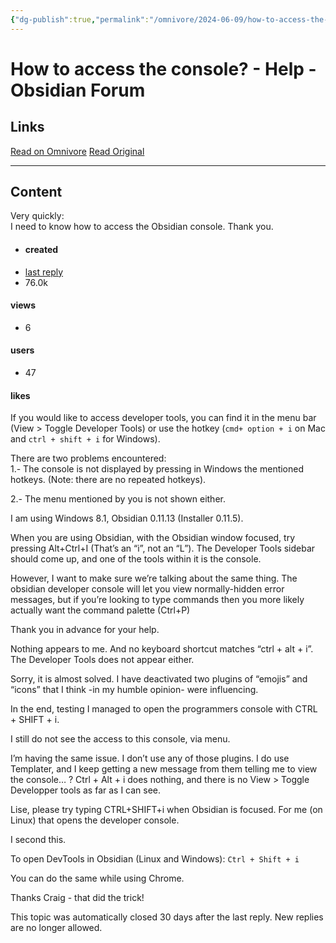 ```yaml
---
{"dg-publish":true,"permalink":"/omnivore/2024-06-09/how-to-access-the-console-help-obsidian-forum/"}
---
```



# How to access the console? - Help - Obsidian Forum

## Links
[Read on Omnivore](https://omnivore.app/me/how-to-access-the-console-help-obsidian-forum-18ffecf901d)
[Read Original](https://forum.obsidian.md/t/how-to-access-the-console/16703/2)

---


## Content
Very quickly:  
I need to know how to access the Obsidian console. Thank you.

* #### created
* [ last reply ](https://forum.obsidian.md/t/how-to-access-the-console/16703/11)
* 76.0k  
#### views
* 6  
#### users
* 47  
#### likes

If you would like to access developer tools, you can find it in the menu bar (View > Toggle Developer Tools) or use the hotkey (`cmd+ option + i` on Mac and `ctrl + shift + i` for Windows).

There are two problems encountered:  
1.- The console is not displayed by pressing in Windows the mentioned hotkeys. (Note: there are no repeated hotkeys).

2.- The menu mentioned by you is not shown either.

I am using Windows 8.1, Obsidian 0.11.13 (Installer 0.11.5).

When you are using Obsidian, with the Obsidian window focused, try pressing Alt+Ctrl+I (That’s an “i”, not an “L”). The Developer Tools sidebar should come up, and one of the tools within it is the console.

However, I want to make sure we’re talking about the same thing. The obsidian developer console will let you view normally-hidden error messages, but if you’re looking to type commands then you more likely actually want the command palette (Ctrl+P)

Thank you in advance for your help.

Nothing appears to me. And no keyboard shortcut matches “ctrl + alt + i”. The Developer Tools does not appear either.

Sorry, it is almost solved. I have deactivated two plugins of “emojis” and “icons” that I think -in my humble opinion- were influencing.

In the end, testing I managed to open the programmers console with CTRL + SHIFT + i.

I still do not see the access to this console, via menu.

I’m having the same issue. I don’t use any of those plugins. I do use Templater, and I keep getting a new message from them telling me to view the console… ? Ctrl + Alt + i does nothing, and there is no View > Toggle Developper tools as far as I can see.

Lise, please try typing CTRL+SHIFT+i when Obsidian is focused. For me (on Linux) that opens the developer console.

I second this.

To open DevTools in Obsidian (Linux and Windows): `Ctrl + Shift + i`

You can do the same while using Chrome.

Thanks Craig - that did the trick!

This topic was automatically closed 30 days after the last reply. New replies are no longer allowed.